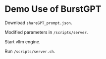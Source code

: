 # Demo Use of BurstGPT

Download `shareGPT_prompt.json`.

Modified parameters in `/scripts/server`.

Start vllm engine.

Run `/scripts/server.sh`.
